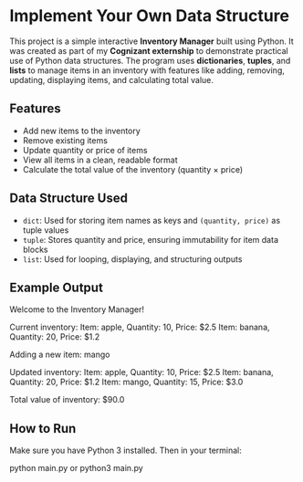 # Implement Your Own Data Structure

This project is a simple interactive **Inventory Manager** built using Python. It was created as part of my **Cognizant externship** to demonstrate practical use of Python data structures. The program uses **dictionaries**, **tuples**, and **lists** to manage items in an inventory with features like adding, removing, updating, displaying items, and calculating total value.

## Features

- Add new items to the inventory  
- Remove existing items  
- Update quantity or price of items  
- View all items in a clean, readable format  
- Calculate the total value of the inventory (quantity × price)  

## Data Structure Used

- `dict`: Used for storing item names as keys and `(quantity, price)` as tuple values  
- `tuple`: Stores quantity and price, ensuring immutability for item data blocks  
- `list`: Used for looping, displaying, and structuring outputs  

## Example Output

Welcome to the Inventory Manager!

Current inventory:
Item: apple, Quantity: 10, Price: $2.5
Item: banana, Quantity: 20, Price: $1.2

Adding a new item: mango

Updated inventory:
Item: apple, Quantity: 10, Price: $2.5
Item: banana, Quantity: 20, Price: $1.2
Item: mango, Quantity: 15, Price: $3.0

Total value of inventory: $90.0

## How to Run

Make sure you have Python 3 installed. Then in your terminal:

python main.py or python3 main.py
